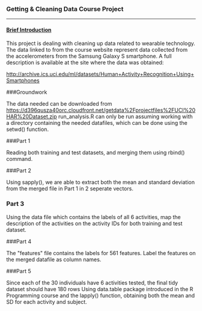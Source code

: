 ### Getting & Cleaning Data Course Project
-------------------------------------------

#### <ins>Brief Introduction</ins>

This project is dealing with cleaning up data related to wearable technology. The data linked to from the course website represent data collected from the accelerometers from the Samsung Galaxy S smartphone. A full description is available at the site where the data was obtained: 

http://archive.ics.uci.edu/ml/datasets/Human+Activity+Recognition+Using+Smartphones

###Groundwork

The data needed can be downloaded from https://d396qusza40orc.cloudfront.net/getdata%2Fprojectfiles%2FUCI%20HAR%20Dataset.zip
run_analysis.R can only be run assuming working with a directory containing the needed datafiles, which can be done using the setwd() function.

###Part 1

Reading both training and test datasets, and merging them using rbind() command.

###Part 2

Using sapply(), we are able to extract both the mean and standard deviation from the merged file in Part 1 in 2 seperate vectors.

### Part 3

Using the data file which contains the labels of all 6 activities, map the description of the activities on the activity IDs for both training and test dataset.

###Part 4

The "features" file contains the labels for 561 features.
Label the features on the merged datafile as column names.

###Part 5

Since each of the 30 individuals have 6 activities tested, the final tidy dataset should have 180 rows
Using data.table package introduced in the R Programming course and the lapply() function, obtaining both the mean and SD for each activity and subject.
